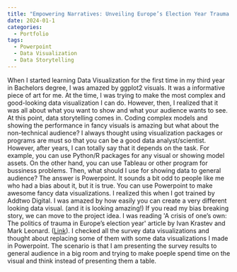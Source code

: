 ```yaml
---
title: "Empowering Narratives: Unveiling Europe’s Election Year Trauma through Dynamic Data Storytelling in PowerPoint"
date: 2024-01-1
categories:
  - Portfolio
tags:
  - Powerpoint
  - Data Visualization
  - Data Storytelling
---
```


When I started learning Data Visualization for the first time in my third year in Bachelors degree, I was amazed by ggplot2 visuals. It was a informative 
piece of art for me. At the time, I was trying to make the most complex and good-looking data visualization I can do. However, then, I realized that it was
all about what you want to show and what your audience wants to see. At this point, data storytelling comes in. Coding complex models and showing the
performance in fancy visuals is amazing but what about the non-technical audience? I always thought using visualization packages or programs are must so that 
you can be a good data analyst/scientist. However, after years, I can totally say that it depends on the task. For example, you can use Python/R packages
for any visual or showing model assets. On the other hand, you can use Tableau or other program for bussiness problems. Then, what should I use for showing
data to general audience? The answer is Powerpoint. It sounds a bit odd to people like me who had a bias about it, but it is true. You can use Powerpoint
to make awesome fancy data visualizations. I realized this when I got trained by Addtwo Digital. I was amazed by how easily you can create a very different
looking data visual. (and it is looking amazing!)
If you read my bias breaking story, we can move to the project idea. I was reading 'A crisis of one’s own: The politics of trauma in Europe’s election 
year' article by Ivan Krastev and Mark Leonard. ([Link](https://ecfr.eu/publication/a-crisis-of-ones-own-the-politics-of-trauma-in-europes-election-year/)).
I checked all the survey data visualizations and thought about replacing some of them with some data visualizations I made in Powerpoint. The scenario is that
I am presenting the survey results to general audience in a big room and trying to make poeple spend time on the visual and think instead of presenting them
a table. 
